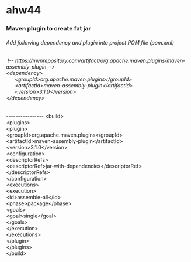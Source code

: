 # ahw44

<h3> Maven plugin to create fat jar </h3>

<h6>Add following dependency and plugin into project POM file (pom.xml)</h6>


<h6>&nbsp;!-- https://mvnrepository.com/artifact/org.apache.maven.plugins/maven-assembly-plugin --&gt;</br>
&lt;dependency&gt;</br>
	&nbsp;&nbsp;&nbsp;&nbsp;&nbsp;&#09;&lt;groupId&gt;org.apache.maven.plugins&lt;/groupId&gt;</br>
	&nbsp;&nbsp;&nbsp;&nbsp;&nbsp;&#09;&lt;artifactId&gt;maven-assembly-plugin&lt;/artifactId&gt;</br>
	&nbsp;&nbsp;&nbsp;&nbsp;&nbsp;&#09;&lt;version&gt;3.1.0&lt;/version&gt;</br>
&lt;/dependency&gt;</h6>
----------------
&lt;build&gt;</br>
	&lt;plugins&gt;</br>
		&lt;plugin&gt;</br>
			&lt;groupId&gt;org.apache.maven.plugins&lt;/groupId&gt;</br>
			&lt;artifactId&gt;maven-assembly-plugin&lt;/artifactId&gt;</br>
			&lt;version&gt;3.1.0&lt;/version&gt;</br>
			&lt;configuration&gt;</br>
				&lt;descriptorRefs&gt;</br>
					&lt;descriptorRef&gt;jar-with-dependencies&lt;/descriptorRef&gt;</br>
				&lt;/descriptorRefs&gt;</br>
			&lt;/configuration&gt;</br>
			&lt;executions&gt;</br>
				&lt;execution&gt;</br>
					&lt;id&gt;assemble-all&lt;/id&gt;</br>
					&lt;phase&gt;package&lt;/phase&gt;</br>
					&lt;goals&gt;</br>
						&lt;goal&gt;single&lt;/goal&gt;</br>
					&lt;/goals&gt;</br>
				&lt;/execution&gt;</br>
			&lt;/executions&gt;</br>
		&lt;/plugin&gt;</br>
   &lt;/plugins&gt;</br>
&lt;/build&gt;
